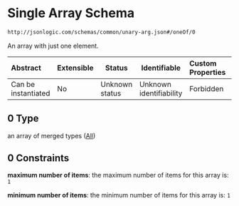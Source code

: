 # Single Array Schema

```txt
http://jsonlogic.com/schemas/common/unary-arg.json#/oneOf/0
```

An array with just one element.


| Abstract            | Extensible | Status         | Identifiable            | Custom Properties | Additional Properties | Access Restrictions | Defined In                                                       |
| :------------------ | ---------- | -------------- | ----------------------- | :---------------- | --------------------- | ------------------- | ---------------------------------------------------------------- |
| Can be instantiated | No         | Unknown status | Unknown identifiability | Forbidden         | Allowed               | none                | [unary-arg.json\*](common/unary-arg.json "open original schema") |

## 0 Type

an array of merged types ([All](one-or-more-args-oneof-single-array-all.md))

## 0 Constraints

**maximum number of items**: the maximum number of items for this array is: `1`

**minimum number of items**: the minimum number of items for this array is: `1`
